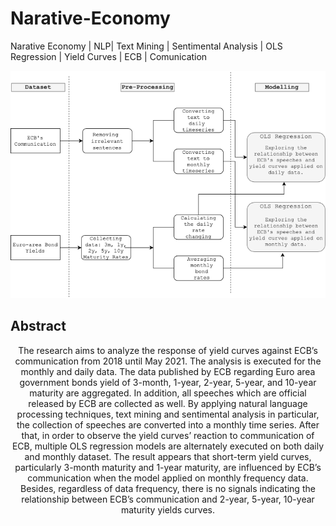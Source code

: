 # Narative-Economy
Narative Economy | NLP| Text Mining | Sentimental Analysis | OLS Regression | Yield Curves | ECB | Comunication

 ![text](https://github.com/jyanqa/Narative-Economy/blob/main/report/Diagram.png)

## Abstract

<center> The research aims to analyze the response of yield curves against ECB’s communication from 2018 until May 2021. The analysis is executed for the monthly and daily data. The data published by ECB regarding Euro area government bonds yield of 3-month, 1-year, 2-year, 5-year, and 10-year maturity are aggregated. In addition, all speeches which are official released by ECB are collected as well. By applying natural language processing techniques, text mining and sentimental analysis in particular, the collection of speeches are converted into a monthly time series. After that, in order to observe the yield curves’ reaction to communication of ECB, multiple OLS regression models are alternately executed on both daily and monthly dataset. The result appears that short-term yield curves, particularly 3-month maturity and 1-year maturity, are influenced by ECB’s communication when the model applied on monthly frequency data. Besides, regardless of data frequency, there is no signals indicating the relationship between ECB’s communication and 2-year, 5-year, 10-year maturity yields curves. </center>
